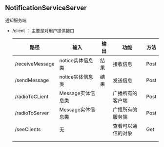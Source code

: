 ## NotificationServiceServer 

通知服务端



- /client ： 主要是对用户提供接口

  | 路径            | 输入              | 输出 | 功能               | 方法 |
  | --------------- | ----------------- | ---- | ------------------ | ---- |
  | /receiveMessage | notice实体信息类  | 结果 | 接收信息           | Post |
  | /sendMessage    | notice实体信息类  | 结果 | 发送信息           | Post |
  | /radioToCLient  | Message实体信息类 |      | 广播所有的客户端   | Post |
  | /radioToServer  | Message实体信息类 |      | 广播所有的服务端   | Post |
  | /seeClients     | 无                |      | 查看可以通信的对象 | Get  |
  |                 |                   |      |                    |      |
  |                 |                   |      |                    |      |